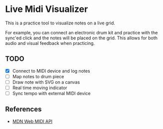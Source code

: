 # Live Midi Visualizer

This is a practice tool to visualize notes on a live grid.

For example, you can connect an electronic drum kit and practice with the
sync'ed click and the notes will be placed on the grid. This allows for both
audio and visual feedback when practicing.

## TODO

- [x] Connect to MIDI device and log notes
- [ ] Map notes to drum piece
- [ ] Draw note with SVG on a canvas
- [ ] Real time moving indicator
- [ ] Sync tempo with external MIDI device

## References

- [MDN Web MIDI API](https://developer.mozilla.org/en-US/docs/Web/API/Web_MIDI_API)

